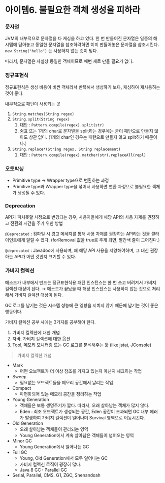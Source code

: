 # 아이템6. 불필요한 객체 생성을 피하라

### 문자열

JVM의 내부적으로 문자열을 다 캐싱을 하고 있다.
한 번 만들어진 문자열은 일종의 해시맵에 담아놓고 동일한 문자열을 참조하려하면 이미 만들어놓은 문자열을 참조시킨다.
`new String("hello")` 는 사용하지 않는 것이 맞다.

따라서, 문자열은 사실상 동일한 객체이므로 매번 새로 만들 필요가 없다.

### 정규표현식

정규표현식은 생성 비용이 비싼 객체라서 반복해서 생성하기 보다, 캐싱하여 재사용하는 것이 좋다.

내부적으로 패턴이 사용되는 곳

1. `String.matches(String regex)`
2. `String.split(String regex)`
   1. 대안 : `Pattern.compile(regex).split(str)`
   2. 쉼표 또는 1개의 char로 문자열을 split하는 경우에는 굳이 패턴으로 만들지 않아도 상관 없다. (1개의 char인 경우는 패턴으로 만들지 않고 split하기 때문이다.)
3. `String.replace*(String regex, String replacement)`
   1. 대안 : `Pattern.compile(regex).matcher(str).replaceAll(repl)`

### 오토박싱

- Primitive type → Wrapper type으로 변환하는 과정
- Primitive type과 Wrapper type을 섞어서 사용하면 변환 과정으로 불필요한 객체가 생성될 수 있다.

### Deprecation

API가 피치못할 사정으로 변경되는 경우, 사용자들에게 해당 API의 사용 자제를 권장하고 전환의 시간을 주기 위한 방법

`@Deprecated` : 컴파일 시 경고 메세지를 통해 사용 자제를 권장하는 API라는 것을 클라이언트에게 알릴 수 있다.
(forRemoval 값을 true로 주게 되면, 빨간색 줄이 그어진다.)

`@deprecated` : Javadoc에 사용되며, 왜 해당 API 사용을 지양해야하며, 그 대신 권장하는 API가 어떤 것인지 표기할 수 있다.

### 가비지 컬렉션

메소드가 내부에서 만드는 정규표현식용 패턴 인스턴스는 한 번 쓰고 버려져서 가비지 컬렉션 대상이 된다.
→ 메소드가 끝났을 때 해당 인스턴스는 사용하지 않는 것으로 처리해서 가비지 컬렉션 대상이 된다.

GC 로그를 남기는 것은 시스템 성능에 큰 영향을 끼치지 않기 때문에 남기는 것이 좋은 행동이다.

가비지 컬렉션 공부 시에는 3가지를 공부해야 한다.

1. 가비지 컬렉션에 대한 개념
2. 자바, 가비지 컬렉션에 대한 옵션
3. Tool, 메모리 모니터링 또는 GC 로그를 분석해주는 툴 (like jstat, JConsole)

> 가비지 컬렉션 개념

- Mark
  - 어떤 오브젝트가 더 이상 참조를 가지고 있는지 아닌지 체크하는 작업
- Sweep
  - 필요없는 오브젝트들을 메모리 공간에서 날리는 작업
- Compact
  - 파편화되어 있는 메모리 공간을 정리하는 작업
- Young Generation
  - 객체들은 보통 생명주기가 짧다. 따라서, 오래 살아남는 객체가 많지 않다.
  - Eden : 최초 오브젝트가 생성되는 공간, Eden 공간이 초과되면 GC 내부 에러가 발생하여 가비지 컬렉션이 일어나며 Survival 영역으로 이동시킨다.
- Old Generation
  - 오래 살아남는 객체들이 관리되는 영역
  - Young Generation에서 계속 살아남은 객체들이 넘어오는 영역
- Minor GC
  - Young Generation에서 일어나는 GC
- Full GC
  - Young, Old Generation에서 모두 일어나는 GC
  - 가비지 컬렉션 로직이 굉장히 많다.
  - Java 8 GC : Parallel GC
- Serial, Parallel, CMS, G1, ZGC, Shenandoah
